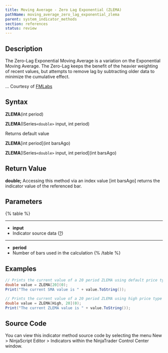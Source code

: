 ```yaml
---
title: Moving Average - Zero Lag Exponential (ZLEMA)
pathName: moving_average_zero_lag_exponential_zlema
parent: system_indicator_methods
section: references
status: review
---
```


## Description

The Zero-Lag Exponential Moving Average is a variation on the Exponential Moving Average. The Zero-Lag keeps the benefit of the heavier weighting of recent values, but attempts to remove lag by subtracting older data to minimize the cumulative effect.

... Courtesy of [FMLabs](http://www.fmlabs.com/reference/default.htm?url=ZeroLagExpMA.htm)

## Syntax

**ZLEMA**(int period)  

**ZLEMA**(ISeries`<double>` input, int period)

Returns default value  

**ZLEMA**[int period](int barsAgo)  

**ZLEMA**[ISeries`<double>` input, int period](int barsAgo)

## Return Value

**double;** Accessing this method via an index value [int barsAgo] returns the indicator value of the referenced bar.

## Parameters

{% table %}

---

* **input**
* Indicator source data ([?](valid_input_data_for_indicator.htm))

---

* **period**
* Number of bars used in the calculation
{% /table %}

## Examples

```csharp
// Prints the current value of a 20 period ZLEMA using default price type
double value = ZLEMA[20](0);
Print("The current SMA value is " + value.ToString());

// Prints the current value of a 20 period ZLEMA using high price type
double value = ZLEMA[High, 20](0);
Print("The current ZLEMA value is " + value.ToString());
```

## Source Code

You can view this indicator method source code by selecting the menu New > NinjaScript Editor > Indicators within the NinjaTrader Control Center window.
